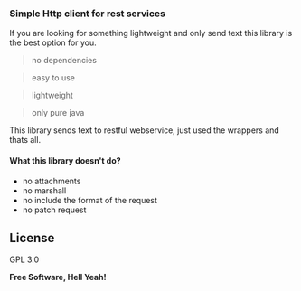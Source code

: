 ### Simple Http client for rest services
If you are looking for something lightweight and only send text this library is the best option for you.

> no dependencies

> easy to use

> lightweight

> only pure java


This library sends text to restful webservice, just used the wrappers and thats all.

#### What this library doesn't do?

* no attachments
* no marshall
* no include the format of the request
* no patch request


License
----

GPL 3.0


**Free Software, Hell Yeah!**
